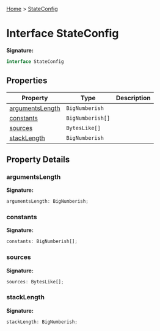 [Home](../index.md) &gt; [StateConfig](./stateconfig.md)

# Interface StateConfig


<b>Signature:</b>

```typescript
interface StateConfig 
```

## Properties

|  Property | Type | Description |
|  --- | --- | --- |
|  [argumentsLength](./stateconfig.md#argumentsLength-property) | `BigNumberish` |  |
|  [constants](./stateconfig.md#constants-property) | `BigNumberish[]` |  |
|  [sources](./stateconfig.md#sources-property) | `BytesLike[]` |  |
|  [stackLength](./stateconfig.md#stackLength-property) | `BigNumberish` |  |

## Property Details

<a id="argumentsLength-property"></a>

### argumentsLength

<b>Signature:</b>

```typescript
argumentsLength: BigNumberish;
```

<a id="constants-property"></a>

### constants

<b>Signature:</b>

```typescript
constants: BigNumberish[];
```

<a id="sources-property"></a>

### sources

<b>Signature:</b>

```typescript
sources: BytesLike[];
```

<a id="stackLength-property"></a>

### stackLength

<b>Signature:</b>

```typescript
stackLength: BigNumberish;
```
